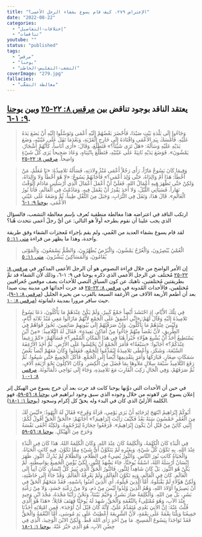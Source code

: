 ```yaml
---
title: "الإعتراض ٢٧٩، كيف قام يسوع بشفاء الرجل الأعمى؟"
date: "2022-08-22"
categories:
  - "إختلافات-التفاصيل"
  - "تناقضات"
youtube: ""
status: "published"
tags:
  - "مرقس"
  - "يوحنا"
  - "التشعب-التقليص-الخاطئ"
coverImage: "279.jpg"
fallacies:
  - "مغالطة التشعُّب"
---
```


## **يعتقد الناقد بوجود تناقض بين [مرقس ٨: ٢٢-٢٥](https://my.bible.com/bible/101/MRK.8.22-25) وبين [يوحنا ٩: ١-٦](https://my.bible.com/bible/101/JHN.9.1-6).**

> وَجَاءُوا إِلَى بَلْدَةِ بَيْتِ صَيْدَا، فَأَحْضَرَ بَعْضُهُمْ إِلَيْهِ أَعْمَى وَتَوَسَّلُوا إِلَيْهِ أَنْ يَضَعَ يَدَهُ عَلَيْهِ. فَأَمْسَكَ بِيَدِ الأَعْمَى وَاقْتَادَهُ إِلَى خَارِجِ الْقَرْيَةِ، وَبَعْدَمَا تَفَلَ عَلَى عَيْنَيْهِ، وَضَعَ يَدَيْهِ عَلَيْهِ وَسَأَلَهُ: «هَلْ تَرَى شَيْئاً؟» فَتَطَلَّعَ، وَقَالَ: «أَرَى أُنَاساً، كَأَنَّهُمْ أَشْجَارٌ، يَمْشُونَ». فَوَضَعَ يَدَيْهِ ثَانِيَةً عَلَى عَيْنَيْهِ، فَتَطَلَّعَ بِانْتِبَاهٍ، وَعَادَ صَحِيحاً يَرَى كُلَّ شَيْءٍ وَاضِحاً. [مرقس ٨: ٢٢-٢٥](https://my.bible.com/bible/101/MRK.8.22-25)

> وَفِيمَا كَانَ يَسُوعُ مَارّاً، رَأَى رَجُلاً أَعْمَى مُنْذُ وِلادَتِهِ، فَسَأَلَهُ تَلامِيذُهُ: «يَا مُعَلِّمُ، مَنْ أَخْطَأَ: هَذَا أَمْ وَالِدَاهُ، حَتَّى وُلِدَ أَعْمَى؟» فَأَجَابَهُمْ يَسُوعُ: «لا هُوَ أَخْطَأَ وَلا وَالِدَاهُ، وَلكِنْ حَتَّى تَظْهَرَ فِيهِ أَعْمَالُ اللهِ. فَعَلَيَّ أَنْ أَعْمَلَ أَعْمَالَ الَّذِي أَرْسَلَنِي مَادَامَ الْوَقْتُ نَهَاراً. فَسَيَأْتِي اللَّيْلُ، وَلا أَحَدَ يَقْدِرُ أَنْ يَعْمَلَ فِيهِ. وَمَادُمْتُ فِي الْعَالَمِ، فَأَنَا نُورُ الْعَالَمِ». قَالَ هَذَا، وَتَفَلَ فِي التُّرَابِ، وَجَبَلَ مِنَ التُّفْلِ طِيناً، ثُمَّ وَضَعَهُ عَلَى عَيْنَيِ الأَعْمَى، [يوحنا ٩: ١-٦](https://my.bible.com/bible/101/JHN.9.1-6)

ارتكب الناقد في اعتراضه هذا مغالطة منطقية تُعرف بإسم مغالطة التشعب، فالسؤال الذي يجب علينا أن نقوم بطرحه أولاً هو التالي: عن أيِّ رجلُ أعمى نتحدث هُنا؟

لقد قام يسوع بشفاء العديد من العُمي، ولم يقم بإجراء مُعجزات الشفاء وفق طريقة واحدة، وهذا ما يظهر من قراءة [متى ١١: ٥](https://my.bible.com/bible/101/MAT.11.5).

> الْعُمْيُ يُبْصِرُونَ، وَالْعُرْجُ يَمْشُونَ، وَالْبُرْصُ يُطَهَّرُونَ، وَالصُّمُّ يَسْمَعُونَ، وَالْمَوْتَى يُقَامُونَ، وَالْمَسَاكِينُ يُبَشَّرُونَ. [متى ١١: ٥](https://my.bible.com/bible/101/MAT.11.5)

إن الأمر الواضح من خلال قراءة النصوص هو أن الرجل الأعمى المذكور في [مرقس ٨: ٢٢-٢٥](https://my.bible.com/bible/101/MRK.8.22-25) مُختلف عن الرجل الأعمى الذي ذكره يوحنا في ٩: ١-٦، وذلك لأن الشفاء قد تمَّ بطريقتين مُختلفتين، ناهيك عن كون السياق النصي للأحداث يصف موقعين جُغرافيين مُختلفين، فالأحداث المُدونة في [مرقس ٨: ٢٢-٢٥](https://my.bible.com/bible/101/MRK.8.22-25) قد جرت أحداثها في مدينة بيت صيدا بعد أن أطعم الأربعة الآلاف من الأرغفة السبعة بالقرب من بحيرة الجليل ([مرقس ٨: ١-٩](https://my.bible.com/bible/101/MRK.8.1-9))، حيث سافر مرورا بمدينة دلمانوثة ([مرقس ٨: ١٠](https://my.bible.com/bible/101/MRK.8.10).

> فِي تِلْكَ الأَيَّامِ، إِذِ احْتَشَدَ أَيْضاً جَمْعٌ كَبِيرٌ، وَلَمْ يَكُنْ عِنْدَهُمْ مَا يَأْكُلُونَ، دَعَا يَسُوعُ تَلامِيذَهُ إِلَيْهِ وَقَالَ لَهُمْ: «إِنِّي أُشْفِقُ عَلَى الْجَمْعِ لأَنَّهُمْ مَازَالُوا مَعِي مُنْذُ ثَلاثَةِ أَيَّامٍ، وَلَيْسَ عِنْدَهُمْ مَا يَأْكُلُونَ. وَإِنْ صَرَفْتُهُمْ إِلَى بُيُوتِهِمْ صَائِمِينَ، تَخُورُ قُوَاهُمْ فِي الطَّرِيقِ، لأَنَّ بَعْضاً مِنْهُمْ جَاءُوا مِنْ أَمَاكِنَ بَعِيدَةٍ». فَقَالَ لَهُ التَّلامِيذُ: «مِنْ أَيْنَ يَسْتَطِيعُ أَحَدٌ أَنْ يُشْبِعَ هؤُلاءِ خُبْزاً هُنَا فِي هَذَا الْمَكَانِ الْمُقْفِرِ؟» فَسَأَلَهُمْ: «كَمْ رَغِيفاً عِنْدَكُمْ؟» أَجَابُوا: «سَبْعَةٌ!» فَأَمَرَ الْجَمْعَ أَنْ يَجْلِسُوا عَلَى الأَرْضِ. ثُمَّ أَخَذَ الأَرْغِفَةَ السَّبْعَةَ، وَشَكَرَ، وَأَعْطَى تَلامِيذَهُ لِيُقَدِّمُوا لِلْجَمْعِ، فَفَعَلُوا وَكَانَ مَعَهُمْ أَيْضاً بَعْضُ سَمَكَاتٍ صِغَارٍ، فَبَارَكَهَا وَأَمَرَ بِتَقْدِيمِهَا أَيْضاً إِلَى الْجَمْعِ. فَأَكَلَ الْجَمِيعُ حَتَّى شَبِعُوا. ثُمَّ رَفَعَ التَّلامِيذُ سَبْعَةَ سِلالٍ مَلأُوهَا بِمَا فَضَلَ مِنَ الْكِسَرِ. وَكَانَ الآكِلُونَ نَحْوَ أَرْبَعَةِ آلافٍ. ثُمَّ صَرَفَهُمْ، وَفِي الْحَالِ رَكِبَ الْقَارِبَ مَعَ تَلامِيذِهِ، وَجَاءَ إِلَى نَوَاحِي دَلْمَانُوثَةَ. [مرقس ٨: ١-١٠](https://my.bible.com/bible/101/MRK.8.1-10)

في حين أن الأحداث التي دوَّنها يوحنا كانت قد جرت بعد أن خرج يسوع من الهيكل إثر إعلان يسوع عن لاهوته من خلال وجوده الذي سبق وجود ابراهيم في [يوحنا ٨: ٥٦-٥٩](https://my.bible.com/bible/101/JHN.8.56-59)، فهو الكلمة الأزليّ الذي كان في البدء وله يحقّ كل إكرام وسجود ([يوحنا ١: ١-١٨](https://my.bible.com/bible/101/JHN.1.1-18)).

> أَبُوكُمْ إِبْرَاهِيمُ ابْتَهَجَ لِرَجَائِهِ أَنْ يَرَى يَوْمِي، فَرَآهُ وَفَرِحَ» فَقَالَ لَهُ الْيَهُودُ: «لَيْسَ لَكَ مِنَ الْعُمْرِ خَمْسُونَ سَنَةً بَعْدُ فَكَيْفَ رَأَيْتَ إِبْرَاهِيمَ؟» أَجَابَهُمْ: «الْحَقَّ الْحَقَّ أَقُولُ لَكُمْ: إِنَّنِي كَائِنٌ مِنْ قَبْلِ أَنْ يَكُونَ إِبْرَاهِيمُ». فَرَفَعُوا حِجَارَةً لِيَرْجُمُوهُ، وَلكِنَّهُ أَخْفَى نَفْسَهُ وَخَرَجَ مِنَ الْهَيْكَلِ. [يوحنا ٨: ٥٦-٥٩](https://my.bible.com/bible/101/JHN.8.56-59)

> فِي الْبَدْءِ كَانَ الْكَلِمَةُ، وَالْكَلِمَةُ كَانَ عِنْدَ اللهِ. وَكَانَ الْكَلِمَةُ اللهُ. هَذَا كَانَ فِي الْبَدْءِ عِنْدَ اللهِ. بِهِ تَكَوَّنَ كُلُّ شَيْءٍ، وَبِغَيْرِهِ لَمْ يَتَكَوَّنْ أَيُّ شَيْءٍ مِمَّا تَكَوَّنَ. فِيهِ كَانَتِ الْحَيَاةُ. وَالْحَيَاةُ كَانَتِ نُورَ النَّاسِ. وَالنُّورُ يُضِيءُ فِي الظَّلامِ، وَالظَّلامُ لَمْ يُدْرِكْ النُّورَ. ظَهَرَ إِنْسَانٌ أَرْسَلَهُ اللهُ، اسْمُهُ يُوحَنَّا، جَاءَ يَشْهَدُ لِلنُّورِ، لِكَيْ يُؤْمِنَ الْجَمِيعُ بِوَاسِطَتِهِ. لَمْ يَكُنْ هُوَ النُّورَ، بَلْ كَانَ شَاهِداً لِلنُّورِ، فَالنُّورُ الْحَقُّ الَّذِي يُنِيرُ كُلَّ إِنْسَانٍ كَانَ آتِياً إِلَى الْعَالَمِ. كَانَ فِي الْعَالَمِ، وَبِهِ تَكَوَّنَ الْعَالَمُ، وَلَمْ يَعْرِفْهُ الْعَالَمُ. وَقَدْ جَاءَ إِلَى خَاصَّتِهِ، وَلَكِنَّ هَؤُلاءِ لَمْ يَقْبَلُوهُ. أَمَّا الَّذِينَ قَبِلُوهُ، أَيِ الَّذِينَ آمَنُوا بِاسْمِهِ، فَقَدْ مَنَحَهُمُ الْحَقَّ فِي أَنْ يَصِيرُوا أَوْلادَ اللهِ، وَهُمُ الَّذِينَ وُلِدُوا لَيْسَ مِنْ دَمٍ، وَلا مِنْ رَغْبَةِ جَسَدٍ، وَلا مِنْ رَغْبَةِ بَشَرٍ، بَلْ مِنَ اللهِ. وَالْكَلِمَةُ صَارَ بَشَراً، وَخَيَّمَ بَيْنَنَا، وَنَحْنُ رَأَيْنَا مَجْدَهُ، مَجْدَ ابْنٍ وَحِيدٍ عِنْدَ الآبِ، وَهُوَ مُمْتَلِىءٌ بِالنِّعْمَةِ وَالْحَقِّ. شَهِدَ لَهُ يُوحَنَّا فَهَتَفَ قَائِلاً: «هَذَا هُوَ الَّذِي قُلْتُ عَنْهُ: إِنَّ الآتِيَ بَعْدِي مُتَقَدِّمٌ عَلَيَّ، لأَنَّهُ كَانَ قَبْلَ أَنْ أُوْجَدَ». فَمِنِ امْتِلائِهِ أَخَذْنَا جَمِيعُنَا وَنِلْنَا نِعْمَةً عَلَى نِعْمَةٍ، لأَنَّ الشَّرِيعَةَ أُعْطِيَتْ عَلَى يَدِ مُوسَى، أَمَّا النِّعْمَةُ وَالْحَقُّ فَقَدْ تَوَاجَدَا بِيَسُوعَ الْمَسِيحِ. مَا مِنْ أَحَدٍ رَأَى اللهَ قَطُّ. وَلَكِنَّ الابْنَ الْوَحِيدَ، الَّذِي فِي حِضْنِ الآبِ، هُوَ الَّذِي خَبَّرَ عَنْهُ. [يوحنا ١: ١-١٨](https://my.bible.com/bible/101/JHN.1.1-18)

